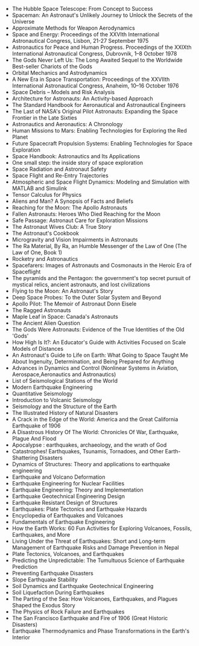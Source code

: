 
<ul>

                             

 <li><a target="_blank" href="https://github.com/manjunath5496/Astronautics-Books/blob/master/asn(1).pdf" style="text-decoration:none;">The Hubble Space Telescope: From Concept to Success</a></li>

 <li><a target="_blank" href="https://github.com/manjunath5496/Astronautics-Books/blob/master/asn(2).pdf" style="text-decoration:none;">Spaceman: An Astronaut's Unlikely Journey to Unlock the Secrets of the Universe</a></li>

<li><a target="_blank" href="https://github.com/manjunath5496/Astronautics-Books/blob/master/asn(3).pdf" style="text-decoration:none;">Approximate Methods for Weapon Aerodynamics</a></li>
 <li><a target="_blank" href="https://github.com/manjunath5496/Astronautics-Books/blob/master/asn(4).pdf" style="text-decoration:none;">Space and Energy: Proceedings of the XXVIth International Astronautical Congress, Lisbon, 21-27 September 1975</a></li>                              
<li><a target="_blank" href="https://github.com/manjunath5496/Astronautics-Books/blob/master/asn(5).pdf" style="text-decoration:none;"> Astronautics for Peace and Human Progress. Proceedings of the XXIXth International Astronautical Congress, Dubrovnik, 1–8 October 1978</a></li>
<li><a target="_blank" href="https://github.com/manjunath5496/Astronautics-Books/blob/master/asn(6).pdf" style="text-decoration:none;">The Gods Never Left Us: The Long Awaited Sequel to the Worldwide Best-seller Chariots of the Gods</a></li>
 <li><a target="_blank" href="https://github.com/manjunath5496/Astronautics-Books/blob/master/asn(7).pdf" style="text-decoration:none;">Orbital Mechanics and Astrodynamics</a></li>

 <li><a target="_blank" href="https://github.com/manjunath5496/Astronautics-Books/blob/master/asn(8).pdf" style="text-decoration:none;"> A New Era in Space Transportation: Proceedings of the XXVIIth International Astronautical Congress, Anaheim, 10–16 October 1976</a></li>
   <li><a target="_blank" href="https://github.com/manjunath5496/Astronautics-Books/blob/master/asn(9).pdf" style="text-decoration:none;">Space Debris – Models and Risk Analysis</a></li>
  
   
 <li><a target="_blank" href="https://github.com/manjunath5496/Astronautics-Books/blob/master/asn(10).pdf" style="text-decoration:none;">Architecture for Astronauts: An Activity-based Approach</a></li>                              
<li><a target="_blank" href="https://github.com/manjunath5496/Astronautics-Books/blob/master/asn(11).pdf" style="text-decoration:none;"> The Standard Handbook for Aeronautical and Astronautical Engineers</a></li>
<li><a target="_blank" href="https://github.com/manjunath5496/Astronautics-Books/blob/master/asn(12).pdf" style="text-decoration:none;">The Last of NASA's Original Pilot Astronauts: Expanding the Space Frontier in the Late Sixties</a></li>
<li><a target="_blank" href="https://github.com/manjunath5496/Astronautics-Books/blob/master/asn(13).pdf" style="text-decoration:none;">Astronautics and Aeronautics: A Chronology</a></li>

<li><a target="_blank" href="https://github.com/manjunath5496/Astronautics-Books/blob/master/asn(14).pdf" style="text-decoration:none;">Human Missions to Mars: Enabling Technologies for Exploring the Red Planet</a></li>
                              
<li><a target="_blank" href="https://github.com/manjunath5496/Astronautics-Books/blob/master/asn(15).pdf" style="text-decoration:none;">Future Spacecraft Propulsion Systems: 
Enabling Technologies for Space Exploration</a></li>

<li><a target="_blank" href="https://github.com/manjunath5496/Astronautics-Books/blob/master/asn(16).pdf" style="text-decoration:none;">Space Handbook: Astronautics and Its Applications</a></li>

  <li><a target="_blank" href="https://github.com/manjunath5496/Astronautics-Books/blob/master/asn(17).pdf" style="text-decoration:none;">One small step: the inside story of space exploration</a></li>   
  
<li><a target="_blank" href="https://github.com/manjunath5496/Astronautics-Books/blob/master/asn(18).pdf" style="text-decoration:none;">Space Radiation and Astronaut Safety</a></li> 

  
<li><a target="_blank" href="https://github.com/manjunath5496/Astronautics-Books/blob/master/asn(19).pdf" style="text-decoration:none;">Space Flight and Re-Entry Trajectories </a></li> 

<li><a target="_blank" href="https://github.com/manjunath5496/Astronautics-Books/blob/master/asn(20).pdf" style="text-decoration:none;">Atmospheric and Space Flight Dynamics: Modeling and Simulation with MATLAB and Simulink</a></li>

<li><a target="_blank" href="https://github.com/manjunath5496/Astronautics-Books/blob/master/asn(21).pdf" style="text-decoration:none;">Tensor Calculus for Physics</a></li>
<li><a target="_blank" href="https://github.com/manjunath5496/Astronautics-Books/blob/master/asn(22).pdf" style="text-decoration:none;">Aliens and Man? A Synopsis of Facts and Beliefs</a></li> 
 <li><a target="_blank" href="https://github.com/manjunath5496/Astronautics-Books/blob/master/asn(23).pdf" style="text-decoration:none;">Reaching for the Moon: The Apollo Astronauts</a></li> 
 

   <li><a target="_blank" href="https://github.com/manjunath5496/Astronautics-Books/blob/master/asn(24).pdf" style="text-decoration:none;">Fallen Astronauts: Heroes Who Died Reaching for the Moon</a></li>


<li><a target="_blank" href="https://github.com/manjunath5496/Astronautics-Books/blob/master/asn(25).pdf" style="text-decoration:none;">Safe Passage: Astronaut Care for Exploration Missions</a></li> 

<li><a target="_blank" href="https://github.com/manjunath5496/Astronautics-Books/blob/master/asn(26).pdf" style="text-decoration:none;">The Astronaut Wives Club: A True Story</a></li>

<li><a target="_blank" href="https://github.com/manjunath5496/Astronautics-Books/blob/master/asn(27).pdf" style="text-decoration:none;">The Astronaut's Cookbook</a></li>
<li><a target="_blank" href="https://github.com/manjunath5496/Astronautics-Books/blob/master/asn(28).pdf" style="text-decoration:none;">Microgravity and Vision
Impairments in Astronauts</a></li> 
 <li><a target="_blank" href="https://github.com/manjunath5496/Astronautics-Books/blob/master/asn(29).pdf" style="text-decoration:none;">The Ra Material, By Ra, an Humble Messenger of the Law of One (The Law of One, Book 1)</a></li> 
 

   <li><a target="_blank" href="https://github.com/manjunath5496/Astronautics-Books/blob/master/asn(30).pdf" style="text-decoration:none;">Rocketry and Astronautics</a></li>



<li><a target="_blank" href="https://github.com/manjunath5496/Astronautics-Books/blob/master/asn(31).pdf" style="text-decoration:none;">Spacefarers: Images of Astronauts and Cosmonauts in the Heroic Era of Spaceflight </a></li> 

<li><a target="_blank" href="https://github.com/manjunath5496/Astronautics-Books/blob/master/asn(32).pdf" style="text-decoration:none;">The pyramids and the Pentagon: the government's top secret pursuit of mystical relics, ancient astronauts, and lost civilizations</a></li>

<li><a target="_blank" href="https://github.com/manjunath5496/Astronautics-Books/blob/master/asn(33).pdf" style="text-decoration:none;">Flying to the Moon: An Astronaut's Story</a></li>
<li><a target="_blank" href="https://github.com/manjunath5496/Astronautics-Books/blob/master/asn(34).pdf" style="text-decoration:none;">Deep Space Probes: To the Outer Solar System and Beyond</a></li> 
 <li><a target="_blank" href="https://github.com/manjunath5496/Astronautics-Books/blob/master/asn(35).pdf" style="text-decoration:none;">Apollo Pilot: The Memoir of Astronaut Donn Eisele</a></li> 
 

   <li><a target="_blank" href="https://github.com/manjunath5496/Astronautics-Books/blob/master/asn(36).pdf" style="text-decoration:none;">The Ragged Astronauts</a></li>

<li><a target="_blank" href="https://github.com/manjunath5496/Astronautics-Books/blob/master/asn(37).pdf" style="text-decoration:none;">Maple Leaf in Space: Canada's Astronauts</a></li>
<li><a target="_blank" href="https://github.com/manjunath5496/Astronautics-Books/blob/master/asn(38).pdf" style="text-decoration:none;">The Ancient Alien Question</a></li> 
 <li><a target="_blank" href="https://github.com/manjunath5496/Astronautics-Books/blob/master/asn(39).pdf" style="text-decoration:none;">The Gods Were Astronauts: Evidence of the True Identities of the Old 'Gods'</a></li> 
 

   <li><a target="_blank" href="https://github.com/manjunath5496/Astronautics-Books/blob/master/asn(40).pdf" style="text-decoration:none;">How High Is It?: An Educator's Guide with Activities Focused on Scale Models of Distances</a></li>

 <li><a target="_blank" href="https://github.com/manjunath5496/Astronautics-Books/blob/master/asn(41).pdf" style="text-decoration:none;">An Astronaut's Guide to Life on Earth: What Going to Space Taught Me About Ingenuity, Determination, and Being Prepared for Anything</a></li>


   <li><a target="_blank" href="https://github.com/manjunath5496/Astronautics-Books/blob/master/asn(42).pdf" style="text-decoration:none;">Advances in Dynamics and Control (Nonlinear Systems in Aviation, Aerospace,Aeronautics and Astronautics)</a></li>

<li><a target="_blank" href="https://github.com/manjunath5496/Astronautics-Books/blob/master/asn(43).pdf" style="text-decoration:none;"> List of Seismological Stations of the World</a></li>
<li><a target="_blank" href="https://github.com/manjunath5496/Astronautics-Books/blob/master/asn(44).pdf" style="text-decoration:none;">Modern Earthquake Engineering</a></li> 
 <li><a target="_blank" href="https://github.com/manjunath5496/Astronautics-Books/blob/master/asn(45).pdf" style="text-decoration:none;">Quantitative Seismology</a></li> 
 

   <li><a target="_blank" href="https://github.com/manjunath5496/Astronautics-Books/blob/master/asn(46).pdf" style="text-decoration:none;">Introduction to Volcanic Seismology</a></li>

 <li><a target="_blank" href="https://github.com/manjunath5496/Astronautics-Books/blob/master/asn(47).pdf" style="text-decoration:none;">Seismology and the Structure of the Earth</a></li>



 <li><a target="_blank" href="https://github.com/manjunath5496/Astronautics-Books/blob/master/asn(48).pdf" style="text-decoration:none;">The Illustrated History of Natural Disasters</a></li>



<li><a target="_blank" href="https://github.com/manjunath5496/Astronautics-Books/blob/master/asn(49).pdf" style="text-decoration:none;">A Crack in the Edge of the World: America and the Great California Earthquake of 1906</a></li> 

<li><a target="_blank" href="https://github.com/manjunath5496/Astronautics-Books/blob/master/asn(50).pdf" style="text-decoration:none;">A Disastrous History Of The World: Chronicles Of War, Earthquake, Plague And Flood</a></li>

<li><a target="_blank" href="https://github.com/manjunath5496/Astronautics-Books/blob/master/asn(51).pdf" style="text-decoration:none;">Apocalypse : earthquakes, archaeology, and the wrath of God</a></li>
<li><a target="_blank" href="https://github.com/manjunath5496/Astronautics-Books/blob/master/asn(52).pdf" style="text-decoration:none;">Catastrophes! Earthquakes, Tsunamis,
Tornadoes, and Other Earth-Shattering Disasters</a></li> 
 <li><a target="_blank" href="https://github.com/manjunath5496/Astronautics-Books/blob/master/asn(53).pdf" style="text-decoration:none;">Dynamics of Structures: Theory and applications to earthquake engineering</a></li> 
 

   <li><a target="_blank" href="https://github.com/manjunath5496/Astronautics-Books/blob/master/asn(54).pdf" style="text-decoration:none;">Earthquake and Volcano Deformation</a></li>



<li><a target="_blank" href="https://github.com/manjunath5496/Astronautics-Books/blob/master/asn(55).pdf" style="text-decoration:none;">Earthquake Engineering for Nuclear Facilities </a></li> 

<li><a target="_blank" href="https://github.com/manjunath5496/Astronautics-Books/blob/master/asn(56).pdf" style="text-decoration:none;">Earthquake Engineering: Theory and Implementation</a></li>

<li><a target="_blank" href="https://github.com/manjunath5496/Astronautics-Books/blob/master/asn(57).pdf" style="text-decoration:none;">Earthquake Geotechnical Engineering Design</a></li>
<li><a target="_blank" href="https://github.com/manjunath5496/Astronautics-Books/blob/master/asn(58).pdf" style="text-decoration:none;">Earthquake Resistant Design of Structures</a></li> 
 <li><a target="_blank" href="https://github.com/manjunath5496/Astronautics-Books/blob/master/asn(59).pdf" style="text-decoration:none;">Earthquakes: Plate Tectonics and Earthquake Hazards</a></li> 
 

   <li><a target="_blank" href="https://github.com/manjunath5496/Astronautics-Books/blob/master/asn(60).pdf" style="text-decoration:none;">Encyclopedia of Earthquakes and Volcanoes</a></li>

<li><a target="_blank" href="https://github.com/manjunath5496/Astronautics-Books/blob/master/asn(61).pdf" style="text-decoration:none;">Fundamentals of Earthquake Engineering</a></li>
<li><a target="_blank" href="https://github.com/manjunath5496/Astronautics-Books/blob/master/asn(62).pdf" style="text-decoration:none;">How the Earth Works: 60 Fun Activities for Exploring Volcanoes, Fossils, Earthquakes, and More</a></li> 
 <li><a target="_blank" href="https://github.com/manjunath5496/Astronautics-Books/blob/master/asn(63).pdf" style="text-decoration:none;">Living Under the Threat of Earthquakes: Short and Long-term Management of Earthquake Risks and Damage Prevention in Nepal</a></li> 
 

   <li><a target="_blank" href="https://github.com/manjunath5496/Astronautics-Books/blob/master/asn(64).pdf" style="text-decoration:none;">Plate Tectonics, Volcanoes, and Earthquakes</a></li>

 <li><a target="_blank" href="https://github.com/manjunath5496/Astronautics-Books/blob/master/asn(65).pdf" style="text-decoration:none;">Predicting the Unpredictable: The Tumultuous Science of Earthquake Prediction</a></li>


   <li><a target="_blank" href="https://github.com/manjunath5496/Astronautics-Books/blob/master/asn(66).pdf" style="text-decoration:none;">Preventing
Earthquake Disasters</a></li>

<li><a target="_blank" href="https://github.com/manjunath5496/Astronautics-Books/blob/master/asn(67).pdf" style="text-decoration:none;"> Slope Earthquake Stability</a></li>
<li><a target="_blank" href="https://github.com/manjunath5496/Astronautics-Books/blob/master/asn(68).pdf" style="text-decoration:none;">Soil Dynamics and Earthquake Geotechnical Engineering</a></li> 
 <li><a target="_blank" href="https://github.com/manjunath5496/Astronautics-Books/blob/master/asn(69).pdf" style="text-decoration:none;">Soil Liquefaction During Earthquakes</a></li> 
 

   <li><a target="_blank" href="https://github.com/manjunath5496/Astronautics-Books/blob/master/asn(70).pdf" style="text-decoration:none;">The Parting of the Sea: How Volcanoes, Earthquakes, and Plagues Shaped the Exodus Story</a></li>

 <li><a target="_blank" href="https://github.com/manjunath5496/Astronautics-Books/blob/master/asn(71).pdf" style="text-decoration:none;">The Physics of Rock Failure and Earthquakes</a></li>



 <li><a target="_blank" href="https://github.com/manjunath5496/Astronautics-Books/blob/master/asn(72).pdf" style="text-decoration:none;">The San Francisco Earthquake and Fire of 1906 (Great Historic Disasters)</a></li>

 <li><a target="_blank" href="https://github.com/manjunath5496/Astronautics-Books/blob/master/asn(73).pdf" style="text-decoration:none;">Earthquake Thermodynamics and Phase
Transformations in the Earth's Interior</a></li>



   
   </ul>


